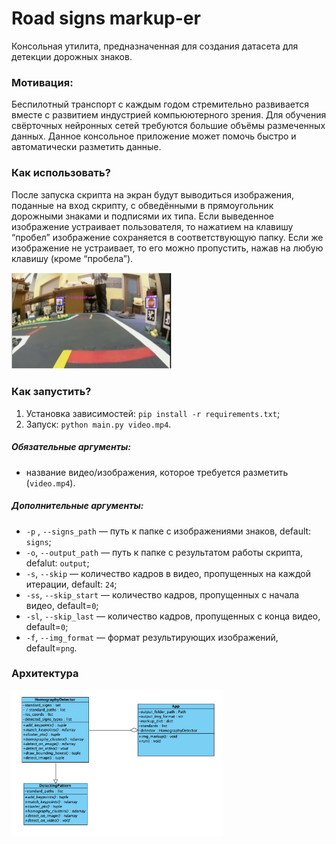 # Road signs markup-er



Консольная утилита, предназначенная для создания датасета для детекции дорожных знаков.



### Мотивация:

Беспилотный транспорт с каждым годом стремительно развивается вместе с развитием индустрией компьюютерного зрения. Для обучения свёрточных нейронных сетей требуются большие объёмы размеченных данных. Данное консольное приложение может помочь быстро и автоматически разметить данные.



### Как использовать?

После запуска скрипта на экран будут выводиться изображения, поданные на вход скрипту, с обведёнными в прямоугольник дорожными знаками и подписями их типа. Если выведенное изображение устраивает пользователя, то нажатием на клавишу “пробел” изображение сохраняется в соответствующую папку. Если же изображение не устраивает, то его можно пропустить, нажав на любую клавишу (кроме “пробела”).

<img src="assets/docs/demo.png" style="zoom: 25%;" />



### Как запустить?

1. Установка зависимостей: `pip install -r requirements.txt`;
2. Запуск:  `python main.py video.mp4`.

##### Обязательные аргументы:

- название видео/изображения, которое требуется разметить (`video.mp4`).

##### Дополнительные аргументы:

- `-p` , `--signs_path` — путь к папке с изображениями знаков, default: `signs`;
- `-o`, `--output_path` — путь к папке с результатом работы скрипта, defalut: `output`;
- `-s`, `--skip` — количество кадров в видео, пропущенных на каждой итерации, default: `24`;
- `-ss`, `--skip_start` — количество кадров, пропущенных с начала видео, default=`0`;
- `-sl`, `--skip_last` — количество кадров, пропущенных с конца видео, default=`0`;
- `-f`, `--img_format` — формат результирующих изображений, default=`png`.





### Архитектура

 <img src="assets/docs/uml.png" style="zoom:33%;" />
